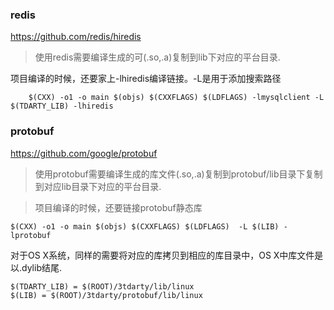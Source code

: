 ### redis
https://github.com/redis/hiredis
>使用redis需要编译生成的可(.so,.a)复制到lib下对应的平台目录.

项目编译的时候，还要家上-lhiredis编译链接。-L是用于添加搜索路径

```
	$(CXX) -o1 -o main $(objs) $(CXXFLAGS) $(LDFLAGS) -lmysqlclient -L $(TDARTY_LIB) -lhiredis
```

### protobuf
https://github.com/google/protobuf
>使用protobuf需要编译生成的库文件(.so,.a)复制到protobuf/lib目录下复制到对应lib目录下对应的平台目录.

>项目编译的时候，还要链接protobuf静态库
```
$(CXX) -o1 -o main $(objs) $(CXXFLAGS) $(LDFLAGS)  -L $(LIB) -lprotobuf
```

对于OS X系统，同样的需要将对应的库拷贝到相应的库目录中，OS X中库文件是以.dylib结尾.

```
$(TDARTY_LIB) = $(ROOT)/3tdarty/lib/linux
$(LIB) = $(ROOT)/3tdarty/protobuf/lib/linux
```
